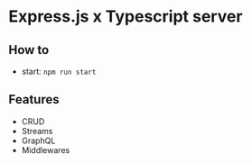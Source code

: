 # Express.js x Typescript server

## How to

- start: `npm run start`

## Features

- CRUD
- Streams
- GraphQL
- Middlewares
